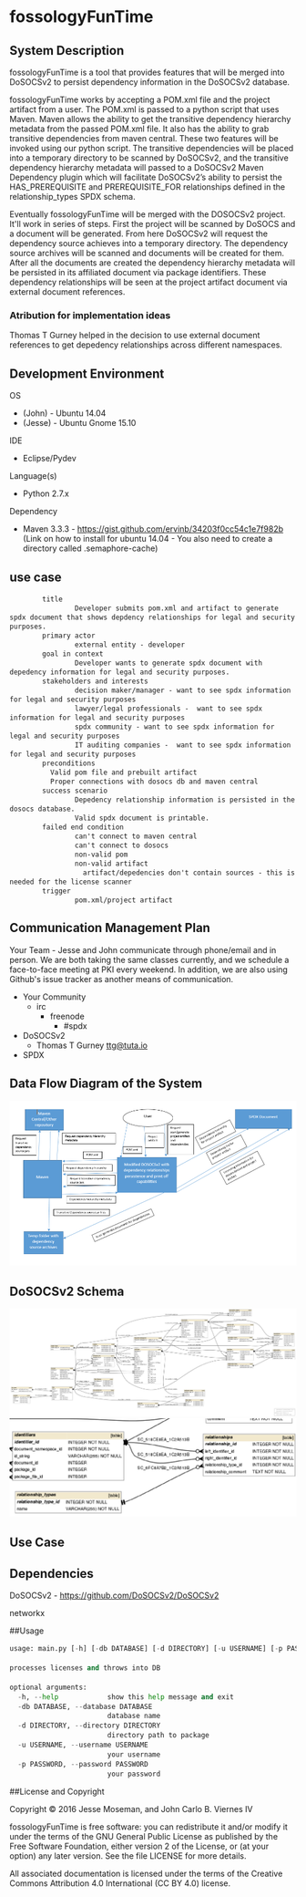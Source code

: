 # fossologyFunTime

## System Description

  fossologyFunTime is a tool that provides features that will be merged into DoSOCSv2 to persist dependency information in the DoSOCSv2 database.
  
fossologyFunTime works by accepting a POM.xml file and the project artifact from a user. The POM.xml is passed to a python script that uses Maven. Maven allows the ability to get the transitive dependency hierarchy metadata from the passed POM.xml file. It also has the ability to grab transitive dependencies from maven central. These two features will be invoked using our python script. The transitive dependencies will be placed into a temporary directory to be scanned by DoSOCSv2, and the transitive dependency hierarchy metadata will passed to a DoSOCSv2 Maven Dependency plugin which will facilitate DoSOCSv2’s ability to persist the HAS_PREREQUISITE and PREREQUISITE_FOR relationships defined in the relationship_types SPDX schema.

  Eventually fossologyFunTime will be merged with the DOSOCSv2 project. It'll work in series of steps. First the project will be scanned by DoSOCS and a document will be generated. From here DoSOCSv2 will request the dependency source achieves into a temporary directory. The dependency source archives will be scanned and documents will be created for them. After all the documents are created the dependency hierarchy metadata will be persisted in its affiliated document via package identifiers. These dependency relationships will be seen at the project artifact document via external document references.


### Atribution for implementation ideas
Thomas T Gurney helped in the decision to use external document references to get depedency relationships across different namespaces. 

## Development Environment
OS 
 * (John)   -  Ubuntu 14.04 
 * (Jesse)  -  Ubuntu Gnome 15.10
 
IDE
* Eclipse/Pydev

Language(s)
* Python 2.7.x

Dependency
* Maven 3.3.3 - https://gist.github.com/ervinb/34203f0cc54c1e7f982b (Link on how to install for ubuntu 14.04 - You also need to create a directory called .semaphore-cache)

## use case
```
        title
                Developer submits pom.xml and artifact to generate spdx document that shows depdency relationships for legal and security purposes.
        primary actor
                external entity - developer
        goal in context
                Developer wants to generate spdx document with depedency information for legal and security purposes.
        stakeholders and interests
                decision maker/manager - want to see spdx information for legal and security purposes
                lawyer/legal professionals -  want to see spdx information for legal and security purposes
                spdx community - want to see spdx information for legal and security purposes
                IT auditing companies -  want to see spdx information for legal and security purposes
        preconditions
          Valid pom file and prebuilt artifact
          Proper connections with dosocs db and maven central
        success scenario
                Depedency relationship information is persisted in the dosocs database.
                Valid spdx document is printable.
        failed end condition
                can't connect to maven central
                can't connect to dosocs
                non-valid pom
                non-valid artifact
                  artifact/depedencies don't contain sources - this is needed for the license scanner
        trigger
                pom.xml/project artifact
```

## Communication Management Plan
Your Team -
Jesse and John communicate through phone/email and in person. We are both taking the same classes currently, and we schedule a face-to-face meeting at PKI every weekend. In addition, we are also using Github's issue tracker as another means of communication.

* Your Community 
  * irc
    * freenode
      * #spdx
* DoSOCSv2
  * Thomas T Gurney <ttg@tuta.io>  
* SPDX

## Data Flow Diagram of the System
!["Data Flow Diagram"](https://raw.githubusercontent.com/JohnVCS/fossologyFunTime/master/SchemaAndDataFlowImages/Diagram2.png)

## DoSOCSv2 Schema
!["DoSOCSv2 Schema"](https://raw.githubusercontent.com/JohnVCS/fossologyFunTime/master/SchemaAndDataFlowImages/SchemaDiagramDoSocs.png)
!["DoSOCSv2 Schema Partial"](https://raw.githubusercontent.com/JohnVCS/fossologyFunTime/master/SchemaAndDataFlowImages/schemaPartial.png)

## Use Case

## Dependencies
DoSOCSv2 - https://github.com/DoSOCSv2/DoSOCSv2

networkx



##Usage
```python
usage: main.py [-h] [-db DATABASE] [-d DIRECTORY] [-u USERNAME] [-p PASSWORD]

processes licenses and throws into DB

optional arguments:
  -h, --help            show this help message and exit
  -db DATABASE, --database DATABASE
                        database name
  -d DIRECTORY, --directory DIRECTORY
                        directory path to package
  -u USERNAME, --username USERNAME
                        your username
  -p PASSWORD, --password PASSWORD
                        your password
```

##License and Copyright

Copyright © 2016 Jesse Moseman, and John Carlo B. Viernes IV

fossologyFunTime is free software: you can redistribute it and/or modify it under the terms of the GNU General Public License as published by the Free Software Foundation, either version 2 of the License, or (at your option) any later version. See the file LICENSE for more details.

All associated documentation is licensed under the terms of the Creative Commons Attribution 4.0 International (CC BY 4.0) license. 
